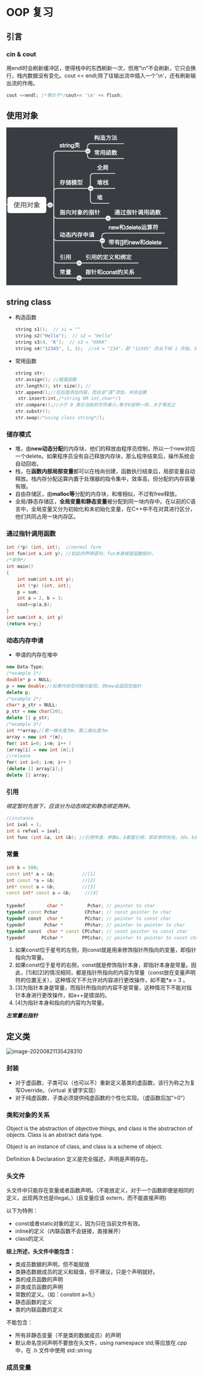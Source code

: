 # OOP 复习

## 引言

### cin & cout

用endl时会刷新缓冲区，使得栈中的东西刷新一次，但用“\n”不会刷新，它只会换行，栈内数据没有变化。cout << endl;除了往输出流中插入一个'\n'，还有刷新输出流的作用。

```c++
cout <<endl; /*等价于*/cout<< '\n' << flush;
```

## 使用对象

![image-20200821110500909](.\pic\image-20200821110500909.png)

## string class

 * 构造函数

   ```c++
   string s1();  // si = ""
   string s2("Hello");  // s2 = "Hello"
   string s3(4, 'K');  // s3 = "KKKK"
   string s4("12345", 1, 3);  //s4 = "234"，即 "12345" 的从下标 1 开始，长度为 3 的子串
   ```

 * 常用函数

   ```c++
   string str;
   str.assign(); //赋值函数
   str.length(); str.size(); //
   str.append();//在后面添加内容，而且会“真”添加，并非运算
   	str.insert(int,/*string OR int,char*/)
   str.compare();//小于 0 表示当前的字符串小,等于0说明一样，大于零反之
   str.substr();
   str.swap(/*using class string*/);
   ```

### 储存模式

* 堆，由**new动态分配**的内存块，他们的释放由程序员控制，所以一个new对应一个delete。如果程序员没有自己释放内存块，那么程序结束后，操作系统会自动回收。
*  栈，在**函数内部局部变量**都可以在栈尚创建，函数执行结束后，局部变量自动释放。栈内存分配运算内置于处理器的指令集中，效率高，但分配的内存容量有限。
* 自由存储区，由**malloc等**分配的内存块，和堆相似，不过有free释放。
* 全局/静态存储区，**全局变量和静态变量**被分配到同一块内存中。在以前的C语言中，全局变量又分为初始化和未初始化变量，在C++中不在对其进行区分，他们共同占用一块内存区。

### 通过指针调用函数

```c++
int (*p) (int, int);  //normal form
int fun(int x,int y); //如此的声明语句，fun本身就是函数指针。
/*举例*/
int main()
{
	int sum(int x,int y);
	int (*p) (int, int);
	p = sum;
	int a = 2, b = 3;
	cout<<p(a,b);
}
int sum(int x, int y)
{return x+y;}
```

### 动态内存申请

* 申请的内存在堆中

```c++
new Data-Type;
/*example 1*/
double* p = NULL;
p = new double;//如果内存空间被分配完，则new会返回空指针
delete p;
/*example 2*/
char* p_str = NULL:
p_str = new char[20];
delete [] p_str;
/*example 3*/
int **array;//第一维长度为m，第二维长度为n
array = new int *[m];
for( int i=0; i<m; i++ )
{array[i] = new int [n];}
//release
for( int i=0; i<m; i++ )
{delete [] array[i];}
delete [] array;
```

### 引用

*绑定暂时先放下，应该分为动态绑定和静态绑定两种。*

```c++
//instance
int ival = 1; 
int & refval = ival;
int func (int &a, int &b); //引用传递，参数a，b都是引用，即实参的别名，对a，b的修改即为对实参的修改

```

###  常量

```c++
int b = 500;
const int* a = &b; 			//[1]
int const *a = &b;			//[2]
int* const a = &b;			//[3]
const int* const a = &b;     //[4]
 
typedef        char *         Pchar; // pointer to char
typedef const Pchar          CPchar; // const pointer to char
typedef const  char *        PCchar; // pointer to const char
typedef       Pchar *        PPchar; // pointer to pointer to char
typedef const  char * const CPCchar; // const pointer to const char
typedef      PCchar *       PPCchar; // pointer to pointer to const char
```

1. 如果const位于星号的左侧，则const就是用来修饰指针所指向的变量，即指针指向为常量。
2. 如果const位于星号的右侧，const就是修饰指针本身，即指针本身是常量。因此，[1]和[2]的情况相同，都是指针所指向的内容为常量（const放在变量声明符的位置无关），这种情况下不允许对内容进行更改操作，如不能*a = 3 。
3. [3]为指针本身是常量，而指针所指向的内容不是常量，这种情况下不能对指针本身进行更改操作，如a++是错误的。
4. [4]为指针本身和指向的内容均为常量。

***左常量右指针***

## **定义类**

![image-20200821135428310](..\OOP-review\pic\image-20200821135428310.png)

### 封装

- 对于虚函数，子类可以（也可以不）重新定义基类的虚函数，该行为称之为复写Override。（virtual 关键字实现）
- 对于纯虚函数，子类必须提供纯虚函数的个性化实现。（虚函数后加“=0”）

### 类和对象的关系

Object is the abstraction of objective things, and class is the abstraction of objects. Class is an abstract data type.

Object is an instance of class, and class is a scheme of object. 

Definition & Declaration 定义是完全描述，声明是声明存在。

### 头文件

头文件中只能存在变量或者函数声明。（不能放定义，对于一个函数即便是相同的定义，出现两次也是illegal。）(且变量应该 extern，而不能直接声明)

以下为特例：

* const或者static对象的定义，因为只在当前文件有效。
* inline的定义（内联函数不会链接，直接展开）
* class的定义

**综上所述，头文件中能包含：**

- 类成员数据的声明，但不能赋值
- 类静态数据成员的定义和赋值，但不建议，只是个声明就好。
- 类的成员函数的声明
- 非类成员函数的声明
- 常数的定义。（如：constint a=5;）
- 静态函数的定义
- 类的内联函数的定义

不能包含：

- 所有非静态变量（不是类的数据成员）的声明
- 默认命名空间声明不要放在头文件，using namespace std;等应放在.cpp中，在 .h 文件中使用 std::string

### 成员变量



